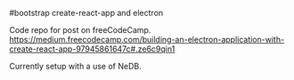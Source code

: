 #bootstrap create-react-app and electron

Code repo for post on freeCodeCamp.
https://medium.freecodecamp.com/building-an-electron-application-with-create-react-app-97945861647c#.ze6c9qin1

Currently setup with a use of NeDB.
